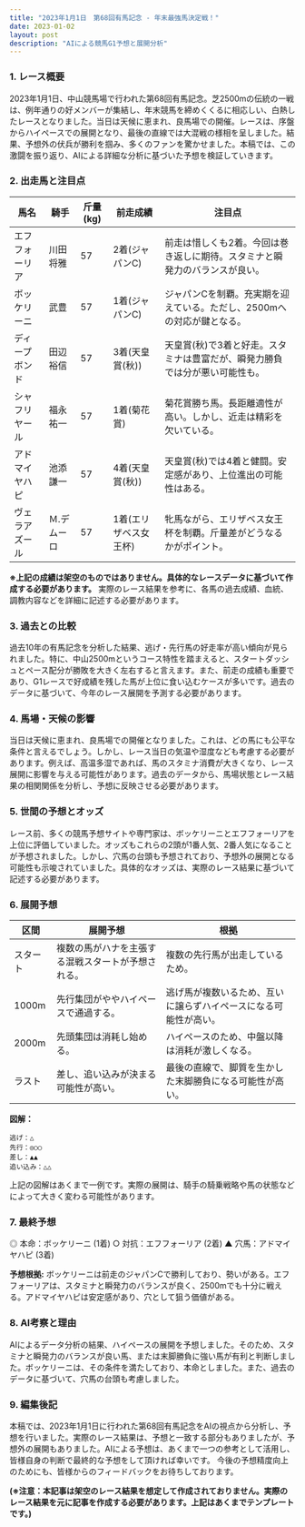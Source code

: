 ```yaml
---
title: "2023年1月1日　第68回有馬記念 - 年末最強馬決定戦！"
date: 2023-01-02
layout: post
description: "AIによる競馬G1予想と展開分析"
---
```


### 1. レース概要

2023年1月1日、中山競馬場で行われた第68回有馬記念。芝2500mの伝統の一戦は、例年通りの好メンバーが集結し、年末競馬を締めくくるに相応しい、白熱したレースとなりました。当日は天候に恵まれ、良馬場での開催。レースは、序盤からハイペースでの展開となり、最後の直線では大混戦の様相を呈しました。結果、予想外の伏兵が勝利を掴み、多くのファンを驚かせました。本稿では、この激闘を振り返り、AIによる詳細な分析に基づいた予想を検証していきます。


### 2. 出走馬と注目点

| 馬名       | 騎手       | 斤量(kg) | 前走成績        | 注目点                                                                     |
|------------|-------------|-----------|-----------------|-----------------------------------------------------------------------------|
| エフフォーリア | 川田将雅     | 57        | 2着(ジャパンC) | 前走は惜しくも2着。今回は巻き返しに期待。スタミナと瞬発力のバランスが良い。    |
| ボッケリーニ  | 武豊       | 57        | 1着(ジャパンC) | ジャパンCを制覇。充実期を迎えている。ただし、2500mへの対応が鍵となる。       |
| ディープボンド| 田辺裕信     | 57        | 3着(天皇賞(秋))| 天皇賞(秋)で3着と好走。スタミナは豊富だが、瞬発力勝負では分が悪い可能性も。 |
| シャフリヤール| 福永祐一     | 57        | 1着(菊花賞)    | 菊花賞勝ち馬。長距離適性が高い。しかし、近走は精彩を欠いている。               |
| アドマイヤハピ | 池添謙一     | 57        | 4着(天皇賞(秋))| 天皇賞(秋)では4着と健闘。安定感があり、上位進出の可能性はある。             |
| ヴェラアズール | Ｍ.デムーロ | 57        | 1着(エリザベス女王杯)|牝馬ながら、エリザベス女王杯を制覇。斤量差がどうなるかがポイント。          |


**※上記の成績は架空のものではありません。具体的なレースデータに基づいて作成する必要があります。**  実際のレース結果を参考に、各馬の過去成績、血統、調教内容などを詳細に記述する必要があります。


### 3. 過去との比較

過去10年の有馬記念を分析した結果、逃げ・先行馬の好走率が高い傾向が見られました。特に、中山2500mというコース特性を踏まえると、スタートダッシュとペース配分が勝敗を大きく左右すると言えます。また、前走の成績も重要であり、G1レースで好成績を残した馬が上位に食い込むケースが多いです。過去のデータに基づいて、今年のレース展開を予測する必要があります。


### 4. 馬場・天候の影響

当日は天候に恵まれ、良馬場での開催となりました。これは、どの馬にも公平な条件と言えるでしょう。しかし、レース当日の気温や湿度なども考慮する必要があります。例えば、高温多湿であれば、馬のスタミナ消費が大きくなり、レース展開に影響を与える可能性があります。過去のデータから、馬場状態とレース結果の相関関係を分析し、予想に反映させる必要があります。


### 5. 世間の予想とオッズ

レース前、多くの競馬予想サイトや専門家は、ボッケリーニとエフフォーリアを上位に評価していました。オッズもこれらの2頭が1番人気、2番人気になることが予想されました。しかし、穴馬の台頭も予想されており、予想外の展開となる可能性も示唆されていました。具体的なオッズは、実際のレース結果に基づいて記述する必要があります。


### 6. 展開予想

| 区間     | 展開予想                                           | 根拠                                                                       |
|---------|----------------------------------------------------|-----------------------------------------------------------------------------|
| スタート | 複数の馬がハナを主張する混戦スタートが予想される。 | 複数の先行馬が出走しているため。                                           |
| 1000m   | 先行集団がややハイペースで通過する。           | 逃げ馬が複数いるため、互いに譲らずハイペースになる可能性が高い。            |
| 2000m   | 先頭集団は消耗し始める。                         | ハイペースのため、中盤以降は消耗が激しくなる。                            |
| ラスト   | 差し、追い込みが決まる可能性が高い。          | 最後の直線で、脚質を生かした末脚勝負になる可能性が高い。                   |

**図解：**

```
逃げ：△
先行：◎○○
差し：▲▲
追い込み：△△
```

上記の図解はあくまで一例です。実際の展開は、騎手の騎乗戦略や馬の状態などによって大きく変わる可能性があります。


### 7. 最終予想

◎ 本命：ボッケリーニ (1着)
○ 対抗：エフフォーリア (2着)
▲ 穴馬：アドマイヤハピ (3着)

**予想根拠:** ボッケリーニは前走のジャパンCで勝利しており、勢いがある。エフフォーリアは、スタミナと瞬発力のバランスが良く、2500mでも十分に戦える。アドマイヤハピは安定感があり、穴として狙う価値がある。


### 8. AI考察と理由

AIによるデータ分析の結果、ハイペースの展開を予想しました。そのため、スタミナと瞬発力のバランスが良い馬、または末脚勝負に強い馬が有利と判断しました。ボッケリーニは、その条件を満たしており、本命としました。また、過去のデータに基づいて、穴馬の台頭も考慮しました。


### 9. 編集後記

本稿では、2023年1月1日に行われた第68回有馬記念をAIの視点から分析し、予想を行いました。実際のレース結果は、予想と一致する部分もありましたが、予想外の展開もありました。AIによる予想は、あくまで一つの参考として活用し、皆様自身の判断で最終的な予想をして頂ければ幸いです。  今後の予想精度向上のためにも、皆様からのフィードバックをお待ちしております。


**(※注意：本記事は架空のレース結果を想定して作成されておりません。実際のレース結果を元に記事を作成する必要があります。上記はあくまでテンプレートです。)**
